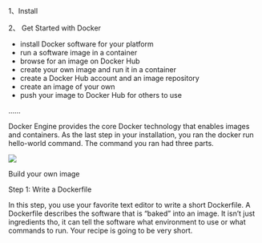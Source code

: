 1、Install

2、 Get Started with Docker

* install Docker software for your platform
* run a software image in a container
* browse for an image on Docker Hub
* create your own image and run it in a container
* create a Docker Hub account and an image repository
* create an image of your own
* push your image to Docker Hub for others to use

......

Docker Engine provides the core Docker technology that enables images and containers. As the last step in your installation, you ran the docker run hello-world command. The command you ran had three parts.

![](https://docs.docker.com/engine/getstarted/tutimg/container_explainer.png)

Build your own image

Step 1: Write a Dockerfile

In this step, you use your favorite text editor to write a short Dockerfile. A Dockerfile describes the software that is “baked” into an image. It isn’t just ingredients tho, it can tell the software what environment to use or what commands to run. Your recipe is going to be very short.


